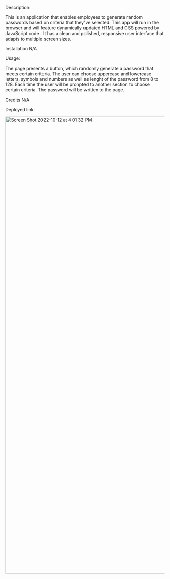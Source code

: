 Description:

 This is an application that enables employees to generate random passwords based on criteria that they’ve selected. This app will run in the browser and will feature dynamically updated HTML and CSS powered by JavaScript code . It has  a clean and polished, responsive user interface that adapts to multiple screen sizes.

Installation N/A

Usage:

The page presents a button, which randomly generate a password that meets certain criteria. The user can choose uppercase and lowercase letters, symbols and numbers as well as lenght of the password from 8 to 128. Each time the user will be pronpted to another section to choose certain criteria. The password will be written to the page.
 
Credits N/A

Deployed link:


<img width="1440" alt="Screen Shot 2022-10-12 at 4 01 32 PM" src="https://user-images.githubusercontent.com/111080921/195437976-0695dafe-76f3-43ad-b0b7-e708d70bdd5c.png">
